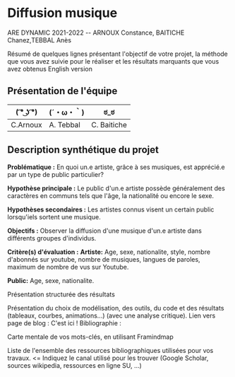 
# Diffusion musique

ARE DYNAMIC 2021-2022 -- ARNOUX Constance, BAITICHE Chanez,TEBBAL Anès

Résumé de quelques lignes présentant l'objectif de votre projet, la méthode que vous avez suivie pour le réaliser et les résultats marquants que vous avez obtenus
English version

## Présentation de l'équipe
|( ͡° ͜ʖ ͡°)| (´・ω・｀) | ಠ_ಠ | 
|-----|--|--|
|C.Arnoux |	A. Tebbal |	C. Baitiche |

## Description synthétique du projet

**Problématique :** En quoi un.e artiste, grâce à ses musiques, est apprécié.e par un type de public particulier?

**Hypothèse principale :** Le public d'un.e artiste possède généralement des caractères en communs tels que l'âge, la nationalité ou encore le sexe.

**Hypothèses secondaires :** Les artistes connus visent un certain public lorsqu'iels sortent une musique.

**Objectifs :** Observer la diffusion d'une musique d'un.e artiste dans différents groupes d'individus.

**Critère(s) d'évaluation :** 
**Artiste:** Age, sexe, nationalite, style, nombre d'abonnés sur youtube, nombre de musiques, langues de paroles, maximum de nombre de vus sur Youtube.

**Public:** Age, sexe, nationalite.

Présentation structurée des résultats

Présentation du choix de modélisation, des outils, du code et des résultats (tableaux, courbes, animations...) (avec une analyse critique).
Lien vers page de blog : C'est ici !
Bibliographie :

Carte mentale de vos mots-clés, en utilisant Framindmap

Liste de l'ensemble des ressources bibliographiques utilisées pour vos travaux. <= Indiquez le canal utilisé pour les trouver (Google Scholar, sources wikipedia, ressources en ligne SU, ...)
